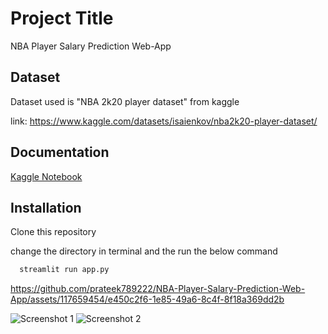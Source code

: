 
# Project Title

NBA Player Salary Prediction Web-App

## Dataset

Dataset used is "NBA 2k20 player dataset" from kaggle

link: https://www.kaggle.com/datasets/isaienkov/nba2k20-player-dataset/
## Documentation

[Kaggle Notebook](https://www.kaggle.com/prateek219/nba-nb/edit)

## Installation

Clone this repository 

change the directory in terminal and the run the below command 

```bash
  streamlit run app.py
```
    

https://github.com/prateek789222/NBA-Player-Salary-Prediction-Web-App/assets/117659454/e450c2f6-1e85-49a6-8c4f-8f18a369dd2b


![Screenshot 1](https://github.com/prateek789222/NBA-Player-Salary-Prediction-Web-App/assets/117659454/c0b546c6-d789-4213-8e47-069842894679)
![Screenshot 2](https://github.com/prateek789222/NBA-Player-Salary-Prediction-Web-App/assets/117659454/2961c996-9366-485c-a313-8fd1cd283e46)
